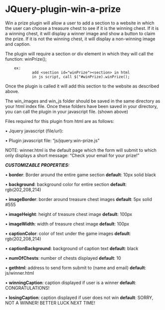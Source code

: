 # JQuery-plugin-win-a-prize

Win a prize plugin will allow a user to add a section to a website in which the user can choose a treasure chest to see if it is the winning chest. If it is a winning chest, it will display a winner image and show a button to claim the prize. If it is not the winning chest, it will display a non-winning image and caption.

The plugin will require a section or div element in which they will call the function: winPrize(); 
        
        ex:
                add <section id="winPrize"><section> in html
                in js script, call $("#winPrize).winPrize();

Once the plugin is called it will add this section to the website as described above.

The win_images and win_js folder should be saved in the same directory as your html index file.
Once these folders have been saved in your directory, you can call the plugin in your javascript file. (shown above)


Files required for this plugin from html are as follows:


•	Jquery javascript (file/url): <script src = "https://code.jquery.com/jquery-3.4.1.slim.min.js"></script>

•       Plugin javascript file: “js/jquery.win-prize.js"  <script src = "js/jquery.win-prize.js"></script>



NOTE: winner.html is the default page which the form will submit to which only displays a short message: “Check your email for your prize!”


_**CUSTOMIZABLE PROPERTIES:**_


•	**border**: Border around the entire game section 
        **default**: 10px solid black
        
•	**background**: background color for entire section 
        **default**: rgb(202,208,214)
        
•	**imageBorder**: border around treasure chest images 
        **default**: 5px solid #555
        
•	**imageHeight**: height of treasure chest image 
        **default**: 100px
        
•	**imageWidth**: width of treasure chest image
        **default**: 100px
        
•	**captionColor**: color of text under the game images
        **default**: rgb(202,208,214)
        
•	**captionBackground**: background of caption text
        **default**: black
        
•	**numOfChests**: number of chests displayed
        **default**: 10
        
•	**gethtml**: address to send form submit to (name and email)
        **default**: js/winner.html
        
•	**winningCaption**: caption displayed if user is a winner
        **default**: CONGRATULATIONS!
        
•	**losingCaption**: caption displayed if user does not win
        **default**: SORRY, NOT A WINNER! BETTER LUCK NEXT TIME!
